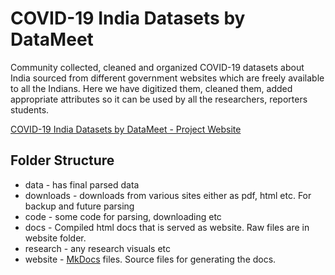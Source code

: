 # COVID-19 India Datasets by DataMeet

Community collected, cleaned and organized COVID-19 datasets about India sourced from different government websites which are freely available to all the Indians. Here we have digitized them, cleaned them, added appropriate attributes so it can be used by all the researchers, reporters students.

[COVID-19 India Datasets by DataMeet - Project Website](http://projects.datameet.org/covid19/)


## Folder Structure

- data - has final parsed data
- downloads - downloads from various sites either as pdf, html etc. For backup and future parsing
- code - some code for parsing, downloading etc
- docs - Compiled html docs that is served as website. Raw files are in website folder.
- research - any research visuals etc
- website - [MkDocs](https://www.mkdocs.org/) files. Source files for generating the docs.


